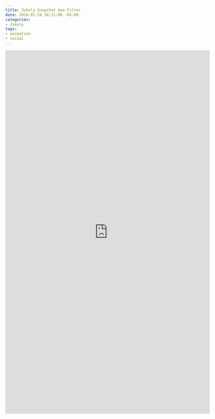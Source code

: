 ```yaml
---
title: Jukely Snapchat Geo Filter
date: 2018-01-28 16:21:00 -05:00
categories:
- Jukely
tags:
- animation
- social
---
```


<div class="video-vertical">
	<iframe src="https://player.vimeo.com/video/253157022?&background=1&loop=1&autopause=0" width="640" height="1138" frameborder="0" webkitallowfullscreen mozallowfullscreen allowfullscreen></iframe>
</div>
